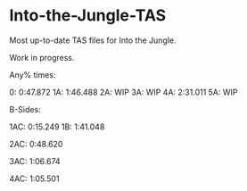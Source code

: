 # Into-the-Jungle-TAS
Most up-to-date TAS files for Into the Jungle.

Work in progress.


Any% times:

0:  0:47.872
1A: 1:46.488
2A: WIP
3A: WIP
4A: 2:31.011
5A: WIP


B-Sides:

1AC: 0:15.249
1B: 1:41.048

2AC: 0:48.620

3AC: 1:06.674

4AC: 1:05.501
